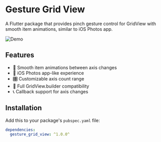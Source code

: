 # Gesture Grid View

A Flutter package that provides pinch gesture control for GridView with smooth item animations, similar to iOS Photos app.

![Demo](screenshots/gesture_optimized.gif)

## Features

- 🎯 Smooth item animations between axis changes
- 📱 iOS Photos app-like experience
- 🎛️ Customizable axis count range
- 🔧 Full GridView.builder compatibility
- 📞 Callback support for axis changes

## Installation

Add this to your package's `pubspec.yaml` file:

```yaml
dependencies:
  gesture_grid_view: ^1.0.0^